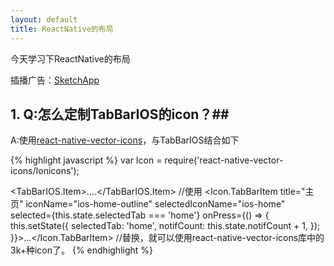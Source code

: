 ```yaml
---
layout: default
title: ReactNative的布局
---
```


今天学习下ReactNative的布局

插播广告：[SketchApp](http:www.sketchapp.com)

## 1. Q:怎么定制TabBarIOS的icon？##
A:使用[react-native-vector-icons](https:github.com/oblador/react-native-vector-icons)，与TabBarIOS结合如下

{% highlight javascript %}
var Icon = require('react-native-vector-icons/Ionicons');

<TabBarIOS.Item>....</TabBarIOS.Item>
//使用
<Icon.TabBarItem
  title="主页"
  iconName="ios-home-outline"
  selectedIconName="ios-home"
  selected={this.state.selectedTab === 'home'}
  onPress={() => {
    this.setState({
      selectedTab: 'home',
      notifCount: this.state.notifCount + 1,
    });
  }}>...</Icon.TabBarItem>
//替换，就可以使用react-native-vector-icons库中的3k+种icon了。
{% endhighlight %}

